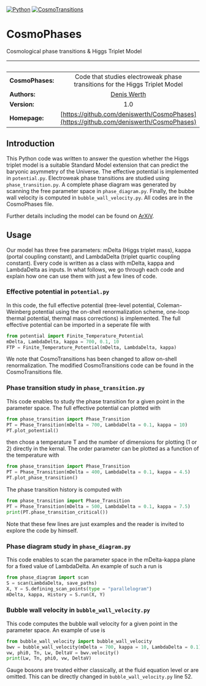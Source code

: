 [![Python](https://img.shields.io/badge/python-3.8.2-blue.svg)](https://python.org)
[![CosmoTransitions](https://img.shields.io/badge/CosmoTransitions-2.0.2-orange.svg)](https://clwainwright.github.io/CosmoTransitions/)

# CosmoPhases

Cosmological phase transitions &amp; Higgs Triplet Model

| &nbsp;        | &nbsp;           |
| ------------- |:-------------:|
|**CosmoPhases:**  | Code that studies electroweak phase transitions for the Higgs Triplet Model|
| **Authors:**  |[Denis Werth](https://github.com/deniswerth)|
| **Version:**  | 1.0|
| **Homepage:**  | [https://github.com/deniswerth/CosmoPhases](https://github.com/deniswerth/CosmoPhases)|

## Introduction
This Python code was written to answer the question whether the Higgs triplet model is a suitable Standard Model extension that can predict the baryonic asymmetry of the Universe. The effective potential is implemented in `potential.py`. Electroweak phase transitions are studied using `phase_transition.py`. A complete phase diagram was generated by scanning the free parameter space in `phase_diagram.py`. Finally, the bubbe wall velocity is computed in `bubble_wall_velocity.py`. All codes are in the CosmoPhases file.

Further details including the model can be found on [ArXiV](https://github.com/deniswerth/CosmoPhases).

## Usage
Our model has three free parameters: mDelta (Higgs triplet mass), kappa (portal coupling constant), and LambdaDelta (triplet quartic coupling constant). Every code is written as a class with mDelta, kappa and LambdaDelta as inputs. In what follows, we go through each code and explain how one can use them with just a few lines of code.

### Effective potential in `potential.py`
In this code, the full effective potential (tree-level potential, Coleman-Weinberg potential using the on-shell renormalization scheme, one-loop thermal potential, thermal mass corrections) is implemented. The full effective potential can be imported in a seperate file with

```python
from potential import Finite_Temperature_Potential
mDelta, LambdaDelta, kappa = 700, 0.1, 10
FTP = Finite_Temperature_Potential(mDelta, LambdaDelta, kappa)
```

We note that CosmoTransitions has been changed to allow on-shell renormalization. The modified CosmoTransitions code can be found in the CosmoTransitions file.

### Phase transition study in `phase_transition.py`
This code enables to study the phase transition for a given point in the parameter space. The full effective potential can plotted with

```python
from phase_transition import Phase_Transition
PT = Phase_Transition(mDelta = 700, LambdaDelta = 0.1, kappa = 10)
PT.plot_potential()
```

then chose a temperature T and the number of dimensions for plotting (1 or 2) directly in the kernal. The order parameter can be plotted as a function of the temperature with

```python
from phase_transition import Phase_Transition
PT = Phase_Transition(mDelta = 400, LambdaDelta = 0.1, kappa = 4.5)
PT.plot_phase_transition()
```

The phase transition history is computed with

```python
from phase_transition import Phase_Transition
PT = Phase_Transition(mDelta = 500, LambdaDelta = 0.1, kappa = 7.5)
print(PT.phase_transition_critical())
```

Note that these few lines are just examples and the reader is invited to explore the code by himself.

### Phase diagram study in `phase_diagram.py`

This code enables to scan the parameter space in the mDelta-kappa plane for a fixed value of LambdaDelta. An example of such a run is


```python
from phase_diagram import scan
S = scan(LambdaDelta, save_paths)
X, Y = S.defining_scan_points(type = "parallelogram")
mDelta, kappa, History = S.run(X, Y)
```

### Bubble wall velocity in `bubble_wall_velocity.py`

This code computes the bubble wall velocity for a given point in the parameter space. An example of use is

```python
from bubble_wall_velocity import bubble_wall_velocity
bwv = bubble_wall_velocity(mDelta = 700, kappa = 10, LambdaDelta = 0.1)
vw, phi0, Tn, Lw, DeltaV = bwv.velocity()
print(Lw, Tn, phi0, vw, DeltaV)
```

Gauge bosons are treated either classically, at the fluid equation level or are omitted. This can be directly changed in `bubble_wall_velocity.py` line 52.


